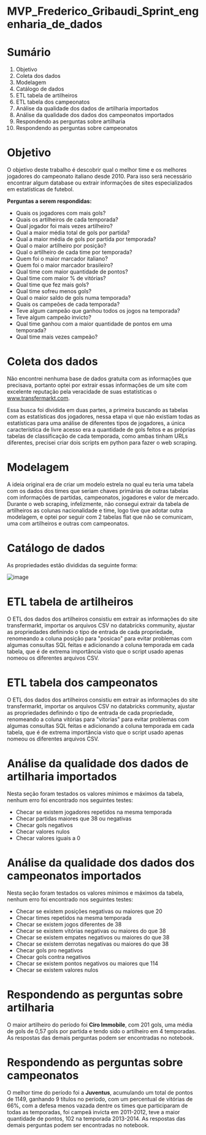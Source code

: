 # MVP_Frederico_Gribaudi_Sprint_engenharia_de_dados

# Sumário

1. Objetivo
2. Coleta dos dados
3. Modelagem
4. Catálogo de dados
5. ETL tabela de artilheiros
6. ETL tabela dos campeonatos
7. Análise da qualidade dos dados de artilharia importados
8. Análise da qualidade dos dados dos campeonatos importados
9. Respondendo as perguntas sobre artilharia
10. Respondendo as perguntas sobre campeonatos

# Objetivo

O objetivo deste trabalho é descobrir qual o melhor time e os melhores jogadores do campeonato italiano desde 2010. Para isso será necessário encontrar algum database ou extrair informações de sites especializados em estatísticas de futebol.

**Perguntas a serem respondidas:**

- Quais os jogadores com mais gols?
- Quais os artilheiros de cada temporada?
- Qual jogador foi mais vezes artilheiro?
- Qual a maior média total de gols por partida?
- Qual a maior média de gols por partida por temporada?
- Qual o maior artilheiro por posição?
- Qual o artilheiro de cada time por temporada?
- Quem foi o maior marcador italiano?
- Quem foi o maior marcador brasileiro?
- Qual time com maior quantidade de pontos?
- Qual time com maior % de vitórias?
- Qual time que fez mais gols?
- Qual time sofreu menos gols?
- Qual o maior saldo de gols numa temporada?
- Quais os campeões de cada temporada?
- Teve algum campeão que ganhou todos os jogos na temporada?
- Teve algum campeão invicto?
- Qual time ganhou com a maior quantidade de pontos em uma temporada?
- Qual time mais vezes campeão?

# Coleta dos dados

Não encontrei nenhuma base de dados gratuita com as informações que precisava, portanto optei por extrair essas informações de um site com excelente reputação pela veracidade de suas estatísticas o www.transfermarkt.com.

Essa busca foi dividida em duas partes, a primeira buscando as tabelas com as estatísticas dos jogadores, nessa etapa vi que não existiam todas as estatísticas para uma análise de diferentes tipos de jogadores, a única característica de livre acesso era a quantidade de gols feitos e as próprias tabelas de classificação de cada temporada, como ambas tinham URLs diferentes, precisei criar dois scripts em python para fazer o web scraping.

# Modelagem

A ideia original era de criar um modelo estrela no qual eu teria uma tabela com os dados dos times que seriam chaves primárias de outras tabelas com informações de partidas, campeonatos, jogadores e valor de mercado. Durante o web scraping, infelizmente, não consegui extrair da tabela de artilheiros as colunas nacionalidade e time, logo tive que adotar outra modelagem, e optei por seguir com 2 tabelas flat que não se comunicam, uma com artilheiros e outras com campeonatos.

# Catálogo de dados

As propriedades estão divididas da seguinte forma:

![image](https://github.com/user-attachments/assets/3ec5428a-2666-407d-8e78-064645fcd6d5)

# ETL tabela de artilheiros

O ETL dos dados dos artilheiros consistiu em extrair as informações do site transfermarkt, importar os arquivos CSV no databricks community, ajustar as propriedades definindo o tipo de entrada de cada propriedade, renomeando a coluna posição para "posicao" para evitar problemas com algumas consultas SQL feitas e adicionando a coluna temporada em cada tabela, que é de extrema importância visto que o script usado apenas nomeou os diferentes arquivos CSV.

# ETL tabela dos campeonatos

O ETL dos dados dos artilheiros consistiu em extrair as informações do site transfermarkt, importar os arquivos CSV no databricks community, ajustar as propriedades definindo o tipo de entrada de cada propriedade, renomeando a coluna vitórias para "vitorias" para evitar problemas com algumas consultas SQL feitas e adicionando a coluna temporada em cada tabela, que é de extrema importância visto que o script usado apenas nomeou os diferentes arquivos CSV.

# Análise da qualidade dos dados de artilharia importados

Nesta seção foram testados os valores mínimos e máximos da tabela, nenhum erro foi encontrado nos seguintes testes:
- Checar se existem jogadores repetidos na mesma temporada
- Checar partidas maiores que 38 ou negativas 
- Checar gols negativos
- Checar valores nulos
- Checar valores iguais a 0

# Análise da qualidade dos dados dos campeonatos importados

Nesta seção foram testados os valores mínimos e máximos da tabela, nenhum erro foi encontrado nos seguintes testes:
- Checar se existem posições negativas ou maiores que 20
- Checar times repetidos na mesma temporada
- Checar se existem jogos diferentes de 38
- Checar se existem vitórias negativas ou maiores do que 38
- Checar se existem empates negativos ou maiores do que 38
- Checar se existem derrotas negativas ou maiores do que 38
- Checar gols pro negativos
- Checar gols contra negativos
- Checar se existem pontos negativos ou maiores que 114
- Checar se existem valores nulos

# Respondendo as perguntas sobre artilharia

O maior artilheiro do período foi **Ciro Immobile**, com 201 gols, uma média de gols de 0,57 gols por partida e tendo sido o artilheiro em 4 temporadas. As respostas das demais perguntas podem ser encontradas no notebook.

# Respondendo as perguntas sobre campeonatos

O melhor time do período foi a **Juventus**, acumulando um total de pontos de 1149, ganhando 9 títulos no período, com um percentual de vitórias de 66%, com a defesa menos vazada dentre os times que participaram de todas as temporadas, foi campeã invicta em 2011-2012, teve a maior quantidade de pontos, 102 na temporada 2013-2014. As respostas das demais perguntas podem ser encontradas no notebook.

